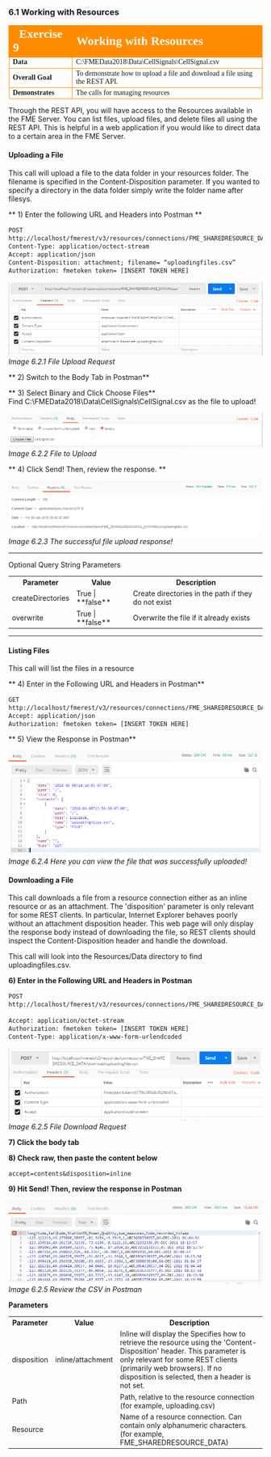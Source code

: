 ### 6.1 Working with Resources

<table style="border-spacing: 0px;border-collapse: collapse;font-family:serif">
<tr>
<td width=25% style="vertical-align:middle;background-color:darkorange;border: 2px solid darkorange">
<i class="fa fa-cogs fa-lg fa-pull-left fa-fw" style="color:white;padding-right: 12px;vertical-align:text-top"></i>
<span style="color:white;font-size:x-large;font-weight: bold">Exercise 9 </span>
</td>
<td style="border: 2px solid darkorange;background-color:darkorange;color:white">
<span style="color:white;font-size:x-large;font-weight: bold"> Working with Resources</span>
</td>
</tr>

<tr>
<td style="border: 1px solid darkorange; font-weight: bold">Data</td>
<td style="border: 1px solid darkorange">C:\FMEData2018\Data\CellSignals\CellSignal.csv
</td>
</tr>

<tr>
<td style="border: 1px solid darkorange; font-weight: bold">Overall Goal</td>
<td style="border: 1px solid darkorange"> To demonstrate how to upload a file and download a file using the REST API. </td>
</tr>

<tr>
<td style="border: 1px solid darkorange; font-weight: bold">Demonstrates</td>
<td style="border: 1px solid darkorange"> The calls for managing resources </td>
</tr>

</table>

Through the REST API, you will have access to the Resources available in
the FME Server. You can list files, upload files, and delete files all
using the REST API. This is helpful in a web application if you would
like to direct data to a certain area in the FME Server.

#### Uploading a File

This call will upload a file to the data folder in your resources
folder. The filename is specified in the Content-Disposition parameter.
If you wanted to specify a directory in the data folder simply write the
folder name after filesys.

** 1) Enter the following URL and Headers into Postman  **

    POST http://localhost/fmerest/v3/resources/connections/FME_SHAREDRESOURCE_DATA/filesys/
    Content-Type: application/octect-stream
    Accept: application/json
    Content-Disposition: attachment; filename= “uploadingfiles.csv”
    Authorization: fmetoken token= [INSERT TOKEN HERE]



  ![](./Images/image6.2.1.FileUploadRequest.png)
    *Image 6.2.1 File Upload Request*

** 2) Switch to the Body Tab in Postman**

** 3) Select Binary and Click Choose Files**
<br>
Find
C:\FMEData2018\Data\CellSignals\CellSignal.csv as the file to upload!

![](./Images/image6.2.2.CellSignal.png)
  *Image 6.2.2 File to Upload*

** 4) Click Send! Then, review the response. **

![](./Images/image6.2.3.FileUploadResponse.png)
  *Image 6.2.3 The successful file upload response!*




______________

Optional Query String Parameters

<table>

<tr>
<th>Parameter</th>
<th>Value</th>
<th>Description</th>

</tr>

<tr>
<td>createDirectories</td>
<td> True | **false** </td>
<td>Create directories in the path if they do not exist</td>



<tr>
<td>overwrite</td>
<td>True | **false**</td>
<td> Overwrite the file if it already exists </td>

</tr>

</table>

_________________________________


#### Listing Files

This call will list the files in a resource

** 4) Enter in the Following URL and Headers in Postman**


    GET http://localhost/fmerest/v3/resources/connections/FME_SHAREDRESOURCE_DATA/filesys/
    Accept: application/json
    Authorization: fmetoken token= [INSERT TOKEN HERE]

** 5) View the Response in Postman**

![](./Images/image6.2.4.ListFileResult.png)
  *Image 6.2.4 Here you can view the file that was successfully uploaded!*


#### Downloading a File

This call downloads a file from a resource connection either as an
inline resource or as an attachment. The 'disposition' parameter is
only relevant for some REST clients. In particular, Internet Explorer
behaves poorly without an attachment disposition header. This web page
will only display the response body instead of downloading the file, so
REST clients should inspect the Content-Disposition header and handle
the download.

This call will look into the Resources/Data directory to find uploadingfiles.csv.

**6) Enter in the Following URL and Headers in Postman**

    POST http://localhost/fmerest/v3/resources/connections/FME_SHAREDRESOURCE_DATA/download/uploadingfiles.csv

    Accept: application/octet-stream
    Authorization: fmetoken token= [INSERT TOKEN HERE]
    Content-Type: application/x-www-form-urlendcoded

  ![](./Images/image6.2.5.FileDownloadRequest.png)
  *Image 6.2.5 File Download Request*

**7) Click the body tab**

**8) Check raw, then paste the content below**

    accept=contents&disposition=inline

**9) Hit Send! Then, review the response in Postman**

![](./Images/image6.2.6.CSVDownload.png)
*Image 6.2.5 Review the CSV in Postman*




**Parameters**

<table>

<tr>
<th>Parameter</th>
<th>Value</th>
<th>Description</th>

</tr>

<tr>
<td>disposition</td>
<td> inline/attachment </td>
<td>Inline will display the Specifies how to retrieve the resource using the 'Content-Disposition' header. This parameter is only relevant for some REST clients (primarily web browsers). If no disposition is selected, then a header is not set.</td>



<tr>
<td>Path</td>
<td></td>
<td> Path, relative to the resource connection (for example, uploading.csv) </td>

<tr>
<td>Resource</td>
<td></td>
<td>Name of a resource connection. Can contain only alphanumeric characters. (for example, FME_SHAREDRESOURCE_DATA) </td>


</tr>

</table>
